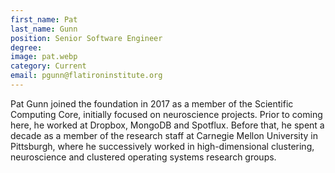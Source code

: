 ```yaml
---
first_name: Pat
last_name: Gunn
position: Senior Software Engineer
degree: 
image: pat.webp
category: Current
email: pgunn@flatironinstitute.org
---
```

<!-- bio below -->
Pat Gunn joined the foundation in 2017 as a member of the Scientific Computing Core, initially focused on neuroscience projects. Prior to coming here, he worked at Dropbox, MongoDB and Spotflux. Before that, he spent a decade as a member of the research staff at Carnegie Mellon University in Pittsburgh, where he successively worked in high-dimensional clustering, neuroscience and clustered operating systems research groups.
